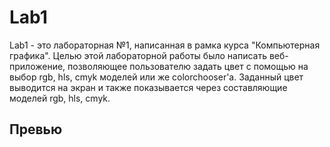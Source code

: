 # Lab1

Lab1 - это лабораторная №1, написанная в рамка курса "Компьютерная графика". Целью этой лабораторной работы было написать веб-приложение, позволяющее пользователю задать цвет с помощью на выбор rgb, hls, cmyk моделей или же colorchooser'а. Заданный цвет выводится на экран и также показывается через составляющие моделей rgb, hls, cmyk. 

## Превью
